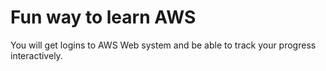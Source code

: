 Fun way to learn AWS
====================

You will get logins to AWS Web system
and be able to track your progress interactively.